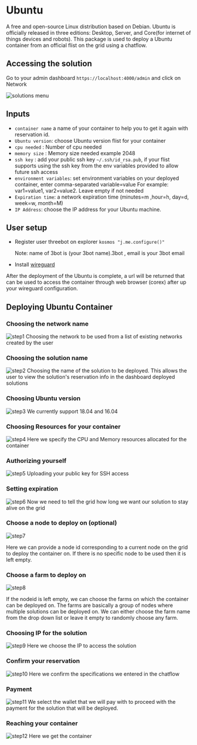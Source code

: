 # Ubuntu
A free and open-source Linux distribution based on Debian.
Ubuntu is officially released in three editions: Desktop, Server, and Core(for internet of things devices and robots). This package is used to deploy a Ubuntu container from an official flist on the grid using a chatflow.

## Accessing the solution

Go to your admin dashboard `https://localhost:4000/admin` and click on Network

![solutions menu](adminmenu.png)


## Inputs

- `container name` a name of your container to help you to get it again with reservation id.
- `Ubuntu version`: choose Ubuntu version flist for your container
- `cpu needed` : Number of cpu needed
- `memory size` : Memory size needed example 2048
- `ssh key` : add your public ssh key `~/.ssh/id_rsa.pub`, if your flist supports using the ssh key from the env variables provided to allow future ssh access
- `environment variables`: set environment variables on your deployed container, enter comma-separated variable=value For example: var1=value1, var2=value2. Leave empty if not needed
- `Expiration time`: a network expiration time (minutes=m ,hour=h, day=d, week=w, month=M)
- `IP Address`: choose the IP address for your Ubuntu machine.

## User setup

- Register user threebot on explorer ```kosmos "j.me.configure()"```

    Note: name of 3bot is (your 3bot name).3bot , email is your 3bot email
- Install [wireguard](https://www.wireguard.com/install/)

After the deployment of the Ubuntu is complete, a url will be returned that can be used to access the container through web browser (corex) after up your wireguard configuration.

## Deploying Ubuntu Container

### Choosing the network name

![step1](./img/ubuntu1.png)
Choosing the network to be used from a list of existing networks created by the user

### Choosing the solution name

![step2](./img/ubuntu2.png)
Choosing the name of the solution to be deployed. This allows the user to view the solution's reservation info in the dashboard deployed solutions

### Choosing Ubuntu version

![step3](./img/ubuntu3.png)
We currently support 18.04 and 16.04


### Choosing Resources for your container

![step4](./img/ubuntu4.png)
Here we specify the CPU and Memory resources allocated for the container

### Authorizing yourself

![step5](./img/ubuntu5.png)
Uploading your public key for SSH access

### Setting expiration

![step6](./img/ubuntu6.png)
Now we need to tell the grid how long we want our solution to stay alive on the grid

### Choose a node to deploy on (optional)

![step7](./img/ubuntu7.png)

Here we can provide a node id corresponding to a current node on the grid to deploy the container on. If there is no specific node to be used then it is left empty.

### Choose a farm to deploy on

![step8](./img/ubuntu8.png)

If the nodeid is left empty, we can choose the farms on which the container can be deployed on. The farms are basically a group of nodes where multiple solutions can be deployed on. We can either choose the farm name from the drop down list or leave it empty to randomly choose any farm.

### Choosing IP for the solution

![step9](./img/ubuntu9.png)
Here we choose the IP to access the solution

### Confirm your reservation

![step10](./img/ubuntu10.png)
Here we confirm the specifications we entered in the chatflow

### Payment

![step11](./img/ubuntu11.png)
We select the wallet that we will pay with to proceed with the payment for the solution that will be deployed.

### Reaching your container

![step12](./img/ubuntu12.png)
Here we get the container
